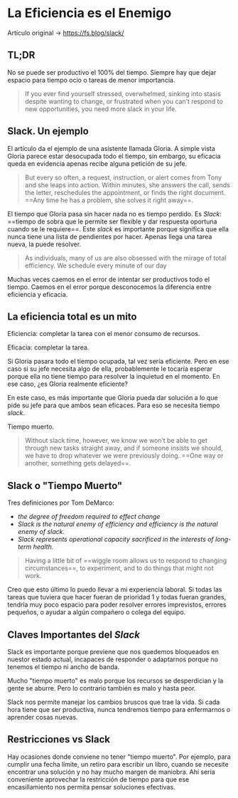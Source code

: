 # La Eficiencia es el Enemigo

Artículo original -> https://fs.blog/slack/

## TL;DR

No se puede ser productivo el 100% del tiempo. Siempre hay que dejar espacio para tiempo ocio o tareas de menor importancia.

> If you ever find yourself stressed, overwhelmed, sinking into stasis despite wanting to change, or frustrated when you can’t respond to new opportunities, you need more slack in your life.

## Slack. Un ejemplo

El artículo da el ejemplo de una asistente llamada Gloria. A simple vista Gloria parece estar desocupada todo el tiempo, sin embargo, su eficacia queda en evidencia apenas recibe alguna petición de su jefe.

> But every so often, a request, instruction, or alert comes from Tony and she leaps into action. Within minutes, she answers the call, sends the letter, reschedules the appointment, or finds the right document. ==Any time he has a problem, she solves it right away==.

El tiempo que Gloria pasa sin hacer nada no es tiempo perdido. Es _Slack_: ==tiempo de sobra que le permite ser flexible y dar respuesta oportuna cuando se le requiere==. Este _slack_ es importante porque significa que ella nunca tiene una lista de pendientes por hacer. Apenas llega una tarea nueva, la puede resolver.

> As individuals, many of us are also obsessed with the mirage of total efficiency. We schedule every minute of our day

Muchas veces caemos en el error de intentar ser productivos todo el tiempo. Caemos en el error porque desconocemos la diferencia entre eficiencia y eficacia.

## La eficiencia total es un mito

Eficiencia: completar la tarea con el menor consumo de recursos.

Eficacia: completar la tarea.

Si Gloria pasara todo el tiempo ocupada, tal vez sería eficiente. Pero en ese caso si su jefe necesita algo de ella, probablemente le tocaría esperar porque ella no tiene tiempo para resolver la inquietud en el momento. En ese caso, ¿es Gloria realmente eficiente?

En este caso, es más importante que Gloria pueda dar solución a lo que pide su jefe para que ambos sean eficaces. Para eso se necesita tiempo _slack_.

Tiempo muerto.

> Without slack time, however, we know we won’t be able to get through new tasks straight away, and if someone insists we should, we have to drop whatever we were previously doing. ==One way or another, something gets delayed==.

## Slack o "Tiempo Muerto"

Tres definiciones por Tom DeMarco:

- _the degree of freedom required to effect change_
- _Slack is the natural enemy of efficiency and efficiency is the natural enemy of slack._
- _Slack represents operational capacity sacrificed in the interests of long-term health_.

> Having a little bit of ==wiggle room allows us to respond to changing circumstances==, to experiment, and to do things that might not work.

Creo que esto último lo puedo llevar a mi experiencia laboral. Si todas las tareas que tuviera que hacer fueran de prioridad 1 y todas fueran grandes, tendría muy poco espacio para poder resolver errores imprevistos, errores pequeños, o ayudar a algún compañero o colega del equipo.

## Claves Importantes del _Slack_

Slack es importante porque previene que nos quedemos bloqueados en nuestor estado actual, incapaces de responder o adaptarnos porque no tenemos el tiempo ni ancho de banda.

Mucho "tiempo muerto" es malo porque los recursos se desperdician y la gente se aburre. Pero lo contrario también es malo y hasta peor.

Slack nos permite manejar los cambios bruscos que trae la vida. Si cada hora tiene que ser productiva, nunca tendremos tiempo para enfermarnos o aprender cosas nuevas.

## Restricciones vs Slack

Hay ocasiones donde conviene no tener "tiempo muerto". Por ejemplo, para cumplir una fecha límite, un retiro para escribir un libro, cuando se necesite encontrar una solución y no hay mucho margen de maniobra. Ahí sería conveniente aprovechar la restricción de tiempo para que ese encasillamiento nos permita pensar soluciones efectivas.